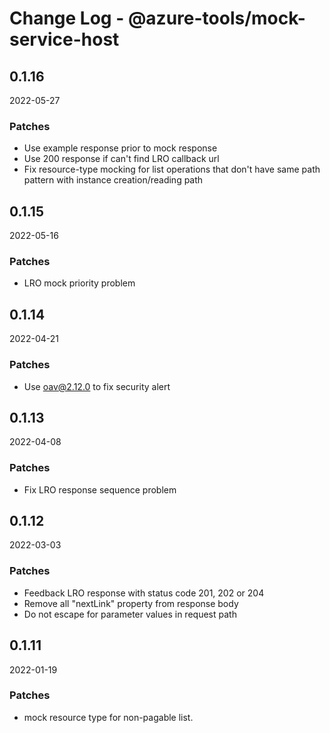 # Change Log - @azure-tools/mock-service-host

## 0.1.16
2022-05-27

### Patches

- Use example response prior to mock response
- Use 200 response if can't find LRO callback url
- Fix resource-type mocking for list operations that don't have same path pattern with instance creation/reading path

## 0.1.15
2022-05-16

### Patches

- LRO mock priority problem

## 0.1.14
2022-04-21

### Patches

- Use oav@2.12.0 to fix security alert

## 0.1.13
2022-04-08

### Patches

- Fix LRO response sequence problem

## 0.1.12
2022-03-03

### Patches

- Feedback LRO response with status code 201, 202 or 204
- Remove all "nextLink" property from response body
- Do not escape for parameter values in request path

## 0.1.11
2022-01-19

### Patches

- mock resource type for non-pagable list.

